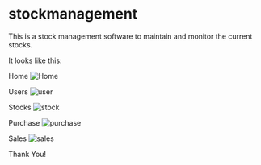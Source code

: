 # stockmanagement
This is a stock management software to maintain and monitor the current stocks.

It looks like this:


Home 
![Home](https://user-images.githubusercontent.com/51265433/167510295-fc642675-ab3b-49f0-a665-a443431b68fc.png)



Users
![user](https://user-images.githubusercontent.com/51265433/167510310-b06cfdc6-b229-4a84-a1ff-18513d6fa8fc.png)



Stocks
![stock](https://user-images.githubusercontent.com/51265433/167510328-ef4ec2b8-c293-4a2e-92f7-27a3aad211b0.png)



Purchase
![purchase](https://user-images.githubusercontent.com/51265433/167519974-5c441147-1c0e-4926-85fc-b12f7dce7c4d.png)



Sales
![sales](https://user-images.githubusercontent.com/51265433/167510353-5f350947-71dc-4a69-8d7e-125ecd868bc9.png)


Thank You!
